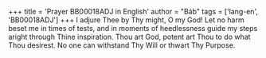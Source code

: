 +++
title = 'Prayer BB00018ADJ in English'
author = "Báb"
tags = ['lang-en', 'BB00018ADJ']
+++
I adjure Thee by Thy might, O my God!  Let no harm beset me in times of tests, and in moments of heedlessness guide my steps aright through Thine inspiration.  Thou art God, potent art Thou to do what Thou desirest. No one can withstand Thy Will or thwart Thy Purpose.
